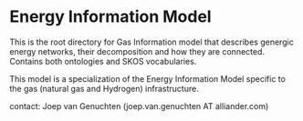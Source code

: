 # Energy Information Model
This is the root directory for Gas Information model 
that describes genergic energy networks, their decomposition
and how they are connected. Contains both ontologies and SKOS vocabularies.

This model is a specialization of the Energy Information Model specific to 
the gas (natural gas and Hydrogen) infrastructure.

contact: 
Joep van Genuchten (joep.van.genuchten AT alliander.com)

